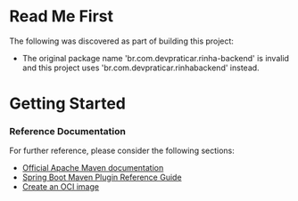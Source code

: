 # Read Me First
The following was discovered as part of building this project:

* The original package name 'br.com.devpraticar.rinha-backend' is invalid and this project uses 'br.com.devpraticar.rinhabackend' instead.

# Getting Started

### Reference Documentation
For further reference, please consider the following sections:

* [Official Apache Maven documentation](https://maven.apache.org/guides/index.html)
* [Spring Boot Maven Plugin Reference Guide](https://docs.spring.io/spring-boot/docs/3.1.4/maven-plugin/reference/html/)
* [Create an OCI image](https://docs.spring.io/spring-boot/docs/3.1.4/maven-plugin/reference/html/#build-image)

